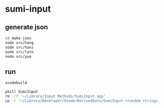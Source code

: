 # sumi-input

## generate json

```sh
cd make-json
node src/hang
node src/hanz
node src/latn
node src/yue
```

## run

```sh
xcodebuild

pkill SumiInput
rm -rf '~/Library/Input Methods/SumiInput.app'
cp -r '~/Library/Developer/Xcode/DerivedData/SumiInput-<random string>/Build/Products/Debug/SumiInput.app' '~/Library/Input Methods/SumiInput.app'
```
